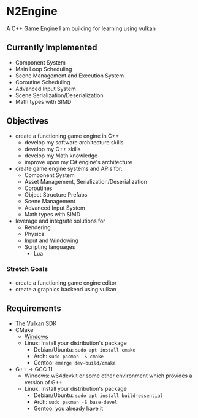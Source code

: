# N2Engine
A C++ Game Engine I am building for learning using vulkan

## Currently Implemented
- Component System
- Main Loop Scheduling
- Scene Management and Execution System
- Coroutine Scheduling
- Advanced Input System
- Scene Serialization/Deserialization
- Math types with SIMD

## Objectives
- create a functioning game engine in C++
    - develop my software architecture skills
    - develop my C++ skills
    - develop my Math knowledge
    - improve upon my C# engine's architecture
- create game engine systems and APIs for:
    - Component System
    - Asset Management, Serialization/Deserialization
    - Coroutines
    - Object Structure Prefabs
    - Scene Management
    - Advanced Input System
    - Math types with SIMD
- leverage and integrate solutions for
    - Rendering
    - Physics
    - Input and Windowing
  - Scripting languages
    - Lua

### Stretch Goals
- create a functioning game engine editor
- create a graphics backend using vulkan

## Requirements
- [The Vulkan SDK](https://vulkan.lunarg.com/)
- CMake
  - [Windows](https://cmake.org/download/)
  - Linux: Install your distribution's package
    - Debian/Ubuntu: ```sudo apt install cmake```
    - Arch: ```sudo pacman -S cmake```
    - Gentoo: ```emerge dev-build/cmake```
- G++ -> GCC 11
  - Windows: w64devkit or some other environment which provides a version of G++
  - Linux: Install your distribution's package
    - Debian/Ubuntu: ```sudo apt install build-essential```
    - Arch: ```sudo pacman -S base-devel```
    - Gentoo: you already have it